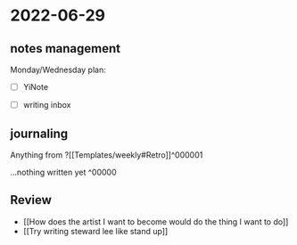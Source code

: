 # 2022-06-29
## notes management

Monday/Wednesday plan:
 - [ ] YiNote
 - [ ] writing inbox


## journaling 

Anything from ?[[Templates/weekly#Retro]]^000001


...nothing written yet
^00000




## Review
- [[How does the artist I want to become would do the thing I want to do]]
- [[Try writing steward lee like stand up]]